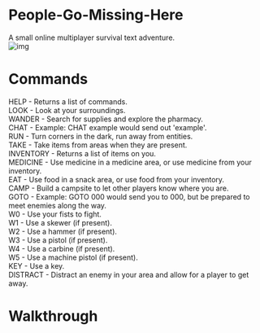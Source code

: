 # People-Go-Missing-Here
A small online multiplayer survival text adventure. 
<br/>
![img](https://nesucks.vercel.app/pplgo.png)
# Commands
HELP - Returns a list of commands.
<br/>
LOOK - Look at your surroundings.
<br/>
WANDER - Search for supplies and explore the pharmacy.
<br/>
CHAT - Example: CHAT example would send out 'example'.
<br/>
RUN - Turn corners in the dark, run away from entities.
<br/>
TAKE - Take items from areas when they are present.
<br/>
INVENTORY - Returns a list of items on you.
<br/>
MEDICINE - Use medicine in a medicine area, or use medicine from your inventory.
<br/>
EAT - Use food in a snack area, or use food from your inventory.
<br/>
CAMP - Build a campsite to let other players know where you are.
<br/>
GOTO - Example: GOTO 000 would send you to 000, but be prepared to meet enemies along the way.
<br/>
W0 - Use your fists to fight.
<br/>
W1 - Use a skewer (if present).
<br/>
W2 - Use a hammer (if present).
<br/>
W3 - Use a pistol (if present).
<br/>
W4 - Use a carbine (if present).
<br/>
W5 - Use a machine pistol (if present).
<br/>
KEY - Use a key.
<br/>
DISTRACT - Distract an enemy in your area and allow for a player to get away.
# Walkthrough
